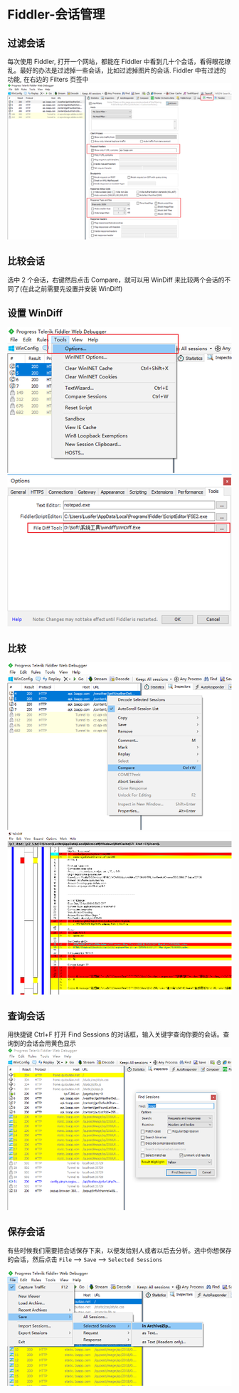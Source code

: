 # Fiddler-会话管理
## 过滤会话
每次使用 Fiddler, 打开一个网站，都能在 Fiddler 中看到几十个会话，看得眼花缭乱。最好的办法是过滤掉一些会话，比如过滤掉图片的会话. Fiddler 中有过滤的功能, 在右边的 Filters 页签中
![59-001](../../static/zh/spring-cloud-itoken-codeing/59-001.png)


## 比较会话
选中 2 个会话，右键然后点击 Compare，就可以用 WinDiff 来比较两个会话的不同了(在此之前需要先设置并安装 WinDiff)

## 设置 WinDiff

![59-002](../../static/zh/spring-cloud-itoken-codeing/59-002.png)
![59-003](../../static/zh/spring-cloud-itoken-codeing/59-003.png)

## 比较
![59-004](../../static/zh/spring-cloud-itoken-codeing/59-004.png)
![59-005](../../static/zh/spring-cloud-itoken-codeing/59-005.png)


## 查询会话
用快捷键 Ctrl+F 打开 Find Sessions 的对话框，输入关键字查询你要的会话。查询到的会话会用黄色显示
![59-006](../../static/zh/spring-cloud-itoken-codeing/59-006.png)


## 保存会话
有些时候我们需要把会话保存下来，以便发给别人或者以后去分析。选中你想保存的会话，然后点击 `File` --> `Save` --> `Selected Sessions`

![59-007](../../static/zh/spring-cloud-itoken-codeing/59-007.png)